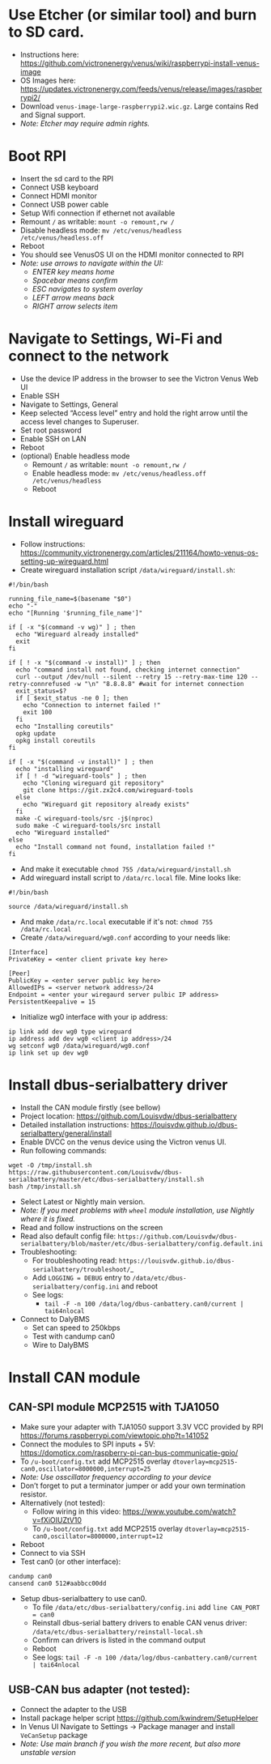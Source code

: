 # Use Etcher (or similar tool) and burn to SD card.
- Instructions here: https://github.com/victronenergy/venus/wiki/raspberrypi-install-venus-image
- OS Images here: https://updates.victronenergy.com/feeds/venus/release/images/raspberrypi2/
- Download `venus-image-large-raspberrypi2.wic.gz`. Large contains Red and Signal support.
- _Note: Etcher may require admin rights._

# Boot RPI
- Insert the sd card to the RPI
- Connect USB keyboard
- Connect HDMI monitor
- Connect USB power cable
- Setup Wifi connection if ethernet not available
- Remount `/` as writable: `mount -o remount,rw /`
- Disable headless mode: `mv /etc/venus/headless /etc/venus/headless.off`
- Reboot
- You should see VenusOS UI on the HDMI monitor connected to RPI
- _Note: use arrows to navigate within the UI:_
  - _ENTER key means home_
  - _Spacebar means confirm_
  - _ESC navigates to system overlay_
  - _LEFT arrow means back_
  - _RIGHT arrow selects item_
    
# Navigate to Settings, Wi-Fi and connect to the network
- Use the device IP address in the browser to see the Victron Venus Web UI
- Enable SSH
- Navigate to Settings, General
- Keep selected “Access level” entry and hold the right arrow until the access level changes to Superuser.
- Set root password
- Enable SSH on LAN
- Reboot
- (optional) Enable headless mode
  - Remount `/` as writable: `mount -o remount,rw /`
  - Enable headless mode: `mv /etc/venus/headless.off /etc/venus/headless`
  - Reboot
    
# Install wireguard
-  Follow instructions: https://community.victronenergy.com/articles/211164/howto-venus-os-setting-up-wireguard.html
- Create wireguard installation script `/data/wireguard/install.sh`:
```
#!/bin/bash

running_file_name=$(basename "$0")
echo "-"
echo "[Running '$running_file_name']"

if [ -x "$(command -v wg)" ] ; then
  echo "Wireguard already installed"
  exit
fi

if [ ! -x "$(command -v install)" ] ; then
  echo "command install not found, checking internet connection"
  curl --output /dev/null --silent --retry 15 --retry-max-time 120 --retry-connrefused -w "\n" "8.8.8.8" #wait for internet connection
  exit_status=$?
  if [ $exit_status -ne 0 ]; then
    echo "Connection to internet failed !"
    exit 100
  fi
  echo "Installing coreutils"
  opkg update
  opkg install coreutils
fi

if [ -x "$(command -v install)" ] ; then
  echo "installing wireguard"
  if [ ! -d "wireguard-tools" ] ; then
    echo "Cloning wireguard git repository"
    git clone https://git.zx2c4.com/wireguard-tools
  else
    echo "Wireguard git repository already exists"
  fi
  make -C wireguard-tools/src -j$(nproc)
  sudo make -C wireguard-tools/src install
  echo "Wireguard installed"
else
  echo "Install command not found, installation failed !"
fi
```
- And make it executable `chmod 755 /data/wireguard/install.sh`
- Add wireguard install script to `/data/rc.local` file. Mine looks like:
```
#!/bin/bash

source /data/wireguard/install.sh
```
- And make `/data/rc.local` executable if it's not: `chmod 755 /data/rc.local`
- Create `/data/wireguard/wg0.conf` according to your needs like:
```
[Interface]
PrivateKey = <enter client private key here>

[Peer]
PublicKey = <enter server public key here>
AllowedIPs = <server network address>/24
Endpoint = <enter your wiregaurd server pulbic IP address>
PersistentKeepalive = 15
```
- Initialize wg0 interface with your ip address:
```
ip link add dev wg0 type wireguard
ip address add dev wg0 <client ip address>/24
wg setconf wg0 /data/wireguard/wg0.conf
ip link set up dev wg0
```

# Install dbus-serialbattery driver
- Install the CAN module firstly (see bellow)
- Project location: https://github.com/Louisvdw/dbus-serialbattery 
- Detailed installation instructions: https://louisvdw.github.io/dbus-serialbattery/general/install
- Enable DVCC on the venus device using the Victron venus UI.
- Run following commands:
```
wget -O /tmp/install.sh https://raw.githubusercontent.com/Louisvdw/dbus-serialbattery/master/etc/dbus-serialbattery/install.sh
bash /tmp/install.sh
```
- Select Latest or Nightly main version. 
- _Note: If you meet problems with `wheel` module installation, use Nightly where it is fixed._
- Read and follow instructions on the screen
- Read also default config file: `https://github.com/Louisvdw/dbus-serialbattery/blob/master/etc/dbus-serialbattery/config.default.ini`
- Troubleshooting:
  - For troubleshooting read: `https://louisvdw.github.io/dbus-serialbattery/troubleshoot/`_
  - Add `LOGGING = DEBUG` entry to `/data/etc/dbus-serialbattery/config.ini` and reboot
  - See logs: 
    - `tail -F -n 100 /data/log/dbus-canbattery.can0/current | tai64nlocal`
- Connect to DalyBMS
  - Set can speed to 250kbps
  - Test with candump can0
  - Wire to DalyBMS

# Install CAN module
## CAN-SPI module MCP2515 with TJA1050
- Make sure your adapter with TJA1050 support 3.3V VCC provided by RPI https://forums.raspberrypi.com/viewtopic.php?t=141052
- Connect the modules to SPI inputs + 5V: https://domoticx.com/raspberry-pi-can-bus-communicatie-gpio/  
- To `/u-boot/config.txt` add MCP2515 overlay `dtoverlay=mcp2515-can0,oscillator=8000000,interrupt=25`
- _Note: Use osscillator frequency according to your device_
- Don’t forget to put a terminator jumper or add your own termination resistor.
- Alternatively (not tested):
  - Follow wiring in this video: https://www.youtube.com/watch?v=fXiOIUZtV10
  - To `/u-boot/config.txt` add MCP2515 overlay `dtoverlay=mcp2515-can0,oscillator=8000000,interrupt=12`
- Reboot
- Connect to via SSH
- Test can0 (or other interface): 
```
candump can0
cansend can0 512#aabbcc00dd
```
- Setup dbus-serialbattery to use can0. 
  - To file `/data/etc/dbus-serialbattery/config.ini` add `line CAN_PORT = can0`
  - Reinstall dbus-serial battery drivers to enable CAN venus driver: `/data/etc/dbus-serialbattery/reinstall-local.sh`
  - Confirm can drivers is listed in the command output
  - Reboot
  - See logs:  `tail -F -n 100 /data/log/dbus-canbattery.can0/current | tai64nlocal`


## USB-CAN bus adapter (not tested):
- Connect the adapter to the USB
- Install package helper script https://github.com/kwindrem/SetupHelper
- In Venus UI Navigate to Settings -> Package manager and install `VeCanSetup` package
- _Note: Use main branch if you wish the more recent, but also more unstable version_


